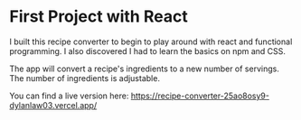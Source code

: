 # First Project with React

I built this recipe converter to begin to play around with react and functional programming. I also discovered I had to learn the basics on npm and CSS.

The app will convert a recipe's ingredients to a new number of servings. The number of ingredients is adjustable.

You can find a live version here: <https://recipe-converter-25ao8osy9-dylanlaw03.vercel.app/>